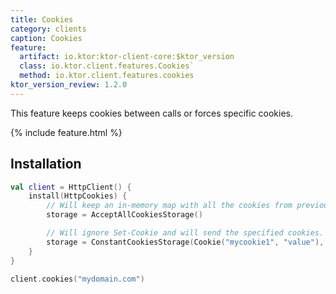 ```yaml
---
title: Cookies
category: clients
caption: Cookies
feature:
  artifact: io.ktor:ktor-client-core:$ktor_version
  class: io.ktor.client.features.Cookies`
  method: io.ktor.client.features.cookies
ktor_version_review: 1.2.0
---
```


This feature keeps cookies between calls or forces specific cookies.

{% include feature.html %}

## Installation

```kotlin
val client = HttpClient() {
    install(HttpCookies) {
        // Will keep an in-memory map with all the cookies from previous requests.
        storage = AcceptAllCookiesStorage()

        // Will ignore Set-Cookie and will send the specified cookies.
        storage = ConstantCookiesStorage(Cookie("mycookie1", "value"), Cookie("mycookie2", "value"))
    }
}

client.cookies("mydomain.com")
```
